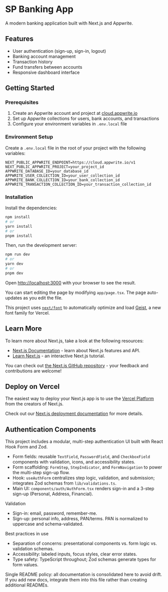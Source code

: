 # SP Banking App

A modern banking application built with Next.js and Appwrite.

## Features

- User authentication (sign-up, sign-in, logout)
- Banking account management
- Transaction history
- Fund transfers between accounts
- Responsive dashboard interface

## Getting Started

### Prerequisites

1. Create an Appwrite account and project at [cloud.appwrite.io](https://cloud.appwrite.io)
2. Set up Appwrite collections for users, bank accounts, and transactions
3. Configure your environment variables in `.env.local` file

### Environment Setup

Create a `.env.local` file in the root of your project with the following variables:

```
NEXT_PUBLIC_APPWRITE_ENDPOINT=https://cloud.appwrite.io/v1
NEXT_PUBLIC_APPWRITE_PROJECT=your_project_id
APPWRITE_DATABASE_ID=your_database_id
APPWRITE_USER_COLLECTION_ID=your_user_collection_id
APPWRITE_BANK_COLLECTION_ID=your_bank_collection_id
APPWRITE_TRANSACTION_COLLECTION_ID=your_transaction_collection_id
```

### Installation

Install the dependencies:

```bash
npm install
# or
yarn install
# or
pnpm install
```

Then, run the development server:

```bash
npm run dev
# or
yarn dev
# or
pnpm dev
```

Open [http://localhost:3000](http://localhost:3000) with your browser to see the result.

You can start editing the page by modifying `app/page.tsx`. The page auto-updates as you edit the file.

This project uses [`next/font`](https://nextjs.org/docs/app/building-your-application/optimizing/fonts) to automatically optimize and load [Geist](https://vercel.com/font), a new font family for Vercel.

## Learn More

To learn more about Next.js, take a look at the following resources:

- [Next.js Documentation](https://nextjs.org/docs) - learn about Next.js features and API.
- [Learn Next.js](https://nextjs.org/learn) - an interactive Next.js tutorial.

You can check out [the Next.js GitHub repository](https://github.com/vercel/next.js) - your feedback and contributions are welcome!

## Deploy on Vercel

The easiest way to deploy your Next.js app is to use the [Vercel Platform](https://vercel.com/new?utm_medium=default-template&filter=next.js&utm_source=create-next-app&utm_campaign=create-next-app-readme) from the creators of Next.js.

Check out our [Next.js deployment documentation](https://nextjs.org/docs/app/building-your-application/deploying) for more details.

## Authentication Components

This project includes a modular, multi-step authentication UI built with React Hook Form and Zod.

- Form fields: reusable `TextField`, `PasswordField`, and `CheckboxField` components with validation, icons, and accessibility states.
- Form scaffolding: `FormStep`, `StepIndicator`, and `FormNavigation` to power the multi-step sign-up flow.
- Hook: `useAuthForm` centralizes step logic, validation, and submission; integrates Zod schemas from `lib/validations.ts`.
- Main UI: `components/auth/AuthForm.tsx` renders sign-in and a 3-step sign-up (Personal, Address, Financial).

Validation

- Sign-in: email, password, remember-me.
- Sign-up: personal info, address, PAN/terms. PAN is normalized to uppercase and schema-validated.

Best practices in use

- Separation of concerns: presentational components vs. form logic vs. validation schemas.
- Accessibility: labeled inputs, focus styles, clear error states.
- Type safety: TypeScript throughout; Zod schemas generate types for form values.

Single README policy: all documentation is consolidated here to avoid drift. If you add new docs, integrate them into this file rather than creating additional READMEs.
